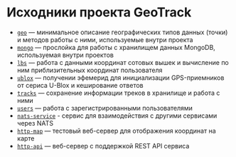 # Исходники проекта GeoTrack

- [`geo`](../../tree/master/geo) — минимальное описание географических типов данных (точки) и методов работы с ними, используемые внутри проекта
- [`mongo`](../../tree/master/mongo) — прослойка для работы с хранилищем данных MongoDB, используемая внутри проектов
- [`lbs`](../../tree/master/lbs) — работа с данными координат сотовых вышек и вычисление по ним приблизительных координат пользователя
- [`ublox`](../../tree/master/ublox) — получении эфемерид для инициализации GPS-приемников от сериса U-Blox и кеширование ответов
- [`tracks`](../../tree/master/tracks) — сохранение информации треков в хранилище и работа с ними
- [`users`](../../tree/master/users) — работа с зарегистрированными пользователями
- [`nats-service`](../../tree/master/nats-service) - сервис для взаимодействия с другими сервисами через NATS
- [`http-map`](../../tree/master/http-map) — тестовый веб-сервер для отображения координат на карте
- [`http-api`](../../tree/master/http-api) — веб-сервер с поддержкой REST API сервиса
